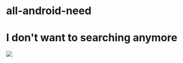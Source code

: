 # all-android-need

<h1>I don't want to searching anymore </h1>

<img src="https://thumbs.gfycat.com/AnyMessyBison-size_restricted.gif"/>
<h2><Maven Repository></h2>
  
  
